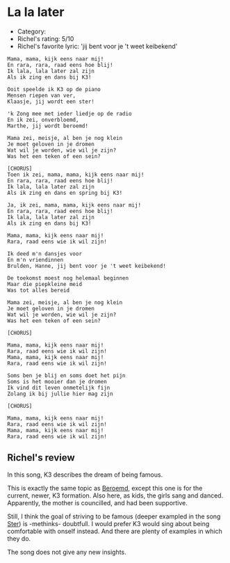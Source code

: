 # La la later

 * Category: 
 * Richel's rating: 5/10
 * Richel's  favorite lyric: 'jij bent voor je 't weet keibekend'

```
Mama, mama, kijk eens naar mij!
En rara, rara, raad eens hoe blij!
Ik lala, lala later zal zijn
Als ik zing en dans bij K3!

Ooit speelde ik K3 op de piano
Mensen riepen van ver,
Klaasje, jij wordt een ster!

'k Zong mee met ieder liedje op de radio
En ik zei, onverbloemd,
Marthe, jij wordt beroemd!

Mama zei, meisje, al ben je nog klein
Je moet geloven in je dromen
Wat wil je worden, wie wil je zijn?
Was het een teken of een sein?

[CHORUS]
Toen ik zei, mama, mama, kijk eens naar mij!
En rara, rara, raad eens hoe blij!
Ik lala, lala later zal zijn
Als ik zing en dans en spring bij K3!

Ja, ik zei, mama, mama, kijk eens naar mij!
En rara, rara, raad eens hoe blij!
Ik lala, lala later zal zijn
Als ik zing en dans bij K3!

Mama, mama, kijk eens naar mij!
Rara, raad eens wie ik wil zijn!

Ik deed m'n dansjes voor
En m'n vriendinnen
Brulden, Hanne, jij bent voor je 't weet keibekend!

De toekomst moest nog helemaal beginnen
Maar die piepkleine meid
Was tot alles bereid

Mama zei, meisje, al ben je nog klein
Je moet geloven in je dromen
Wat wil je worden, wie wil je zijn?
Was het een teken of een sein?

[CHORUS]

Mama, mama, kijk eens naar mij!
Rara, raad eens wie ik wil zijn!
Mama, mama, kijk eens naar mij!
Rara, raad eens wie ik wil zijn!

Soms ben je blij en soms doet het pijn
Soms is het mooier dan je dromen
Ik vind dit leven onmetelijk fijn
Zolang ik bij jullie hier mag zijn

[CHORUS]

Mama, mama, kijk eens naar mij!
Rara, raad eens wie ik wil zijn!
Mama, mama, kijk eens naar mij!
Rara, raad eens wie ik wil zijn!
```

## Richel's review

In this song, K3 describes the dream of being famous.

This is exactly the same topic as [Beroemd](Beroemd.md), except this
one is for the current, newer, K3 formation. Also here, as kids,
the girls sang and danced. Apparently, the mother is councilled, and
had been supportive. 

Still, I think the goal of striving to be famous (deeper exampled in the
song [Ster](Ster.md)) is -methinks- doubtfull. I would prefer K3 would
sing about being comfortable with onself instead. And there are plenty
of examples in which they do.

The song does not give any new insights.

